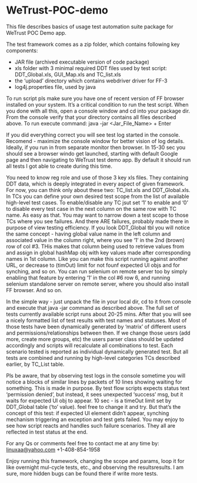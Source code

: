 # WeTrust-POC-demo

This file describes basics of usage test automation suite package for WeTrust POC Demo app. 

The test framework comes as a zip folder, which contains following key components: 
 - JAR file (archived executable version of code package)
 - xls folder with 3 minimal required DDT files used by test script: DDT_Global.xls, GUI_Map.xls and TC_list.xls 
 - the ‘upload’ directory which contains webdriver driver for FF-3
- log4j.properties  file, used by java 

To run script pls make sure you have one of recent version of FF browser installed on your system. It’s a critical condition to run the test script. When you done with all this, open a console window and cd into your package dir. From the console verify that your directory contains all files described above. To run execute command: java -jar <Jar_File_Name> + Enter

If you did everything correct you will see test log started in the console. Recomend - maximize the console window for better vision of log details. Ideally, if you run in from separate monitor then browser. In 15-30 sec you should see a browser windo get launched, starting with default Google page and then navigating to WeTrust test demo app. By default it should run all tests I got able to create during this time. 

You need to know reg role and use of those 3 key xls files. They containing DDT data, which is deeply integrated in every aspect of given framework. For now, you can think only about these two: TC_list.xls and DDT_Global.xls. In TCs you can define your own desired test scope from the list of available high-level test cases. To enable/disable any TC jsut set ‘1’ to enable and ‘0’ to disable every test case in the next column on the same row with TC name. As easy as that. You may want to narrow down a test scope to those TCs where you see failures. And there ARE failures, probably made there in purpose of view testing efficiency. If you look DDT_Global tbl you will notice the same concept - having global value name in the left column and associated value in the column right, where you see ‘1’ in the 2nd (brown) row of col #3. THis makes that column being used to retrieve values from and assign in global hashMap obj with key values made after corresponding names in 1st column. Like you can make this script running against another URL, or decrease to (timOut) limit for not founf expected UI objs and for synching, and so on. You can run selenium on remote server too by simply enabling that feature by entering ‘1’ in the col #6 row 6, and running selenium standalone server on remote server, where you should also install FF browser. And so on. 

In the simple way - just unpack the file in your local dir, cd to it from console and execute that java -jar command as described above. The full set of tests currently available script runs about 20-25 mins. After that you will see a nicely formatted list of test results with test names and statuses. Most of those tests have been dynamically generated by ‘matrix’ of different users and permissions/relationships between then. If we change those uesrs (add more, create more groups, etc) the users parser class should be updated accordingly and scripts will recalculate all combinations to test. Each scenario tested is reported as individual dynamically generated test. But all tests are combined and running by high-level categories TCs described earlier, by TC_List table. 

Pls be aware, that by observing test logs in the console sometime you will notice a blocks of similar lines by packets of 10 lines showing waiting for something. This is made in purpose. By test flow scripts expects status text ‘permission denied’, but instead, it sees unexpected ‘success’ msg, but it waits for expected UI obj to appear. 10 sec - is a timeOut limit set by DDT_Global table (‘to’ value). feel free to change it and try. But that’s the concept of this test: if expected UI element didn’t appear, synching mechanism triggering an exception and test gets failed. You may enjoy to see how script reacts and handles such failure scenarios. They all are reflected in test status at the end. 

For any Qs or comments feel free to contact me at any time by: 
linuxaa@yahoo.com
+1-408-854-1958

Enjoy running this framework, changing the scope and params, loop it for like overnight mul-cycle tests, etc., and observing the resultsresults. I am sure, more hidden bugs can be found there if write more tests. 

